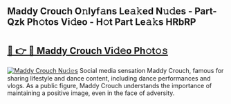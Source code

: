 ## Maddy Crouch O𝚗lyf𝚊ns Le𝚊𝚔ed N𝚞𝚍es - Part-Qzk Ph𝚘tos Vi𝚍eo - H𝚘t Part Le𝚊𝚔s HRbRP

# <h2><a href="http://hf1ay5.feru.top/?c=Maddy+Crouch">🔗 👉 🔴 Maddy Crouch Vi𝚍𝚎o Ph𝚘t𝚘𝚜</a></h2>

[![Maddy Crouch Nu𝚍𝚎s](https://i.imgur.com/0TWrTi3.gif)](http://hf1ay5.feru.top/?c=Maddy+Crouch)
Social media sensation Maddy Crouch, famous for sharing lifestyle and dance content, including dance performances and vlogs. As a public figure, Maddy Crouch understands the importance of maintaining a positive image, even in the face of adversity. 

